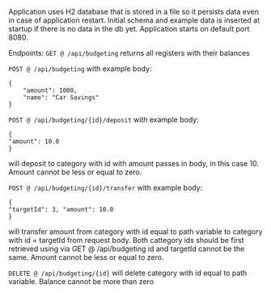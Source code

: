 Application uses H2 database that is stored in a file so it persists data even in case of application restart.
Initial schema and example data is inserted at startup if there is no data in the db yet. Application starts on default port 8080.

Endpoints:
`GET @ /api/budgeting` returns all registers with their balances

`POST @ /api/budgeting` with example body:
```
{
	"amount": 1000,
	"name": "Car Savings"
}
```

`POST @ /api/budgeting/{id}/deposit` with example body:
```
{
"amount": 10.0
}
```
will deposit to category with id with amount passes in body, in this case 10. Amount cannot be less or equal to zero.

`POST @ /api/budgeting/{id}/transfer` with example body:
```
{
"targetId": 3, "amount": 10.0
}
```
will transfer amount from category with id equal to path variable to category with id = targetId from request body. Both cattegory ids should be first retrieved using via GET @ /api/budgeting id and targetId cannot be the same. Amount cannot be less or equal to zero.

`DELETE @ /api/budgeting/{id}`
will delete category with id equal to path variable. Balance cannot be more than zero
